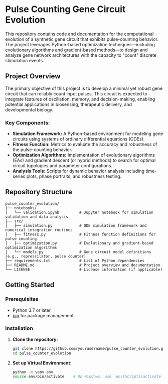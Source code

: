 # Pulse Counting Gene Circuit Evolution

This repository contains code and documentation for the computational evolution of a synthetic gene circuit that exhibits pulse-counting behavior. The project leverages Python-based optimization techniques—including evolutionary algorithms and gradient-based methods—to design and analyze gene network architectures with the capacity to "count" discrete stimulation events.

## Project Overview

The primary objective of this project is to develop a minimal yet robust gene circuit that can reliably count input pulses. This circuit is expected to integrate features of oscillation, memory, and decision-making, enabling potential applications in biosensing, therapeutic delivery, and developmental biology.

### Key Components:
- **Simulation Framework:** A Python-based environment for modeling gene circuits using systems of ordinary differential equations (ODEs).
- **Fitness Function:** Metrics to evaluate the accuracy and robustness of the pulse-counting behavior.
- **Optimization Algorithms:** Implementation of evolutionary algorithms (EAs) and gradient descent (or hybrid methods) to search for optimal circuit topologies and parameter configurations.
- **Analysis Tools:** Scripts for dynamic behavior analysis including time-series plots, phase portraits, and robustness testing.

## Repository Structure
```
pulse_counter_evolution/
├── notebooks/
│   └── validation.ipynb         # Jupyter notebook for simulation validation and data analysis
├── src/
│   ├── simulation.py            # ODE simulation framework and numerical integration routines
│   ├── fitness.py               # Fitness function definitions for pulse counting
│   ├── optimization.py          # Evolutionary and gradient-based optimization algorithms
│   └── models.py                # Gene circuit model definitions (e.g., repressilator, pulse counter)
├── requirements.txt             # List of Python dependencies
├── README.md                    # Project overview and documentation
└── LICENSE                      # License information (if applicable)
```


## Getting Started

### Prerequisites
- Python 3.7 or later
- [pip](https://pip.pypa.io/) for package management

### Installation
1. **Clone the repository:**
   ```bash
   git clone https://github.com/yourusername/pulse_counter_evolution.git
   cd pulse_counter_evolution
   ```
2. **Set up Virtual Environment:**
   ```bash
   python -m venv env
   source env/bin/activate    # On Windows, use `env\Scripts\activate`
   ```
